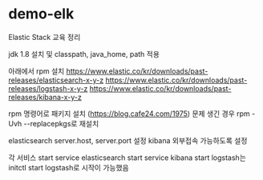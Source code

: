 # demo-elk
Elastic Stack 교육 정리 

jdk 1.8 설치 및 classpath, java_home, path 적용

아래에서 rpm 설치
https://www.elastic.co/kr/downloads/past-releases/elasticsearch-x-y-z
https://www.elastic.co/kr/downloads/past-releases/logstash-x-y-z
https://www.elastic.co/kr/downloads/past-releases/kibana-x-y-z

rpm 명령어로 패키지 설치 
(https://blog.cafe24.com/1975)
문제 생긴 경우 rpm -Uvh --replacepkgs로 재설치

elasticsearch server.host, server.port 설정
kibana 외부접속 가능하도록 설정

각 서비스 start
service elasticsearch start
service kibana start
logstash는 initctl start logstash로 시작이 가능했음
